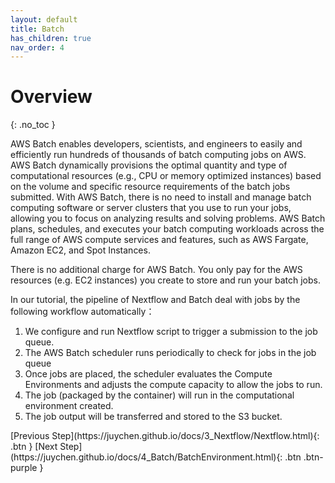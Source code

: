 ```yaml
---
layout: default
title: Batch
has_children: true
nav_order: 4
---
```


# Overview
{: .no_toc }

AWS Batch enables developers, scientists, and engineers to easily and efficiently run hundreds of thousands of batch computing jobs on AWS. AWS Batch dynamically provisions the optimal quantity and type of computational resources (e.g., CPU or memory optimized instances) based on the volume and specific resource requirements of the batch jobs submitted. With AWS Batch, there is no need to install and manage batch computing software or server clusters that you use to run your jobs, allowing you to focus on analyzing results and solving problems. AWS Batch plans, schedules, and executes your batch computing workloads across the full range of AWS compute services and features, such as AWS Fargate, Amazon EC2, and Spot Instances.

There is no additional charge for AWS Batch. You only pay for the AWS resources (e.g. EC2 instances) you create to store and run your batch jobs.

In our tutorial, the pipeline of Nextflow and Batch deal with jobs by the following workflow automatically：

1. We configure and run Nextflow script to trigger a submission to the job queue.
2. The AWS Batch scheduler runs periodically to check for jobs in the job queue
3. Once jobs are placed, the scheduler evaluates the Compute Environments and adjusts
the compute capacity to allow the jobs to run.
4. The job (packaged by the container) will run in the computational environment created.
5. The job output will be transferred and stored to the S3 bucket.

<div class="code-example" markdown="1">
[Previous Step](https://juychen.github.io/docs/3_Nextflow/Nextflow.html){: .btn }
[Next Step](https://juychen.github.io/docs/4_Batch/BatchEnvironment.html){: .btn .btn-purple }
</div>